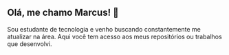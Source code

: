 ## Olá, me chamo Marcus! 👋

Sou estudante de tecnologia e venho buscando constantemente me atualizar na área. 
Aqui você tem acesso aos meus repositórios ou trabalhos que desenvolvi. 
